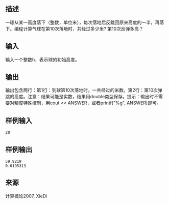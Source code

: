 ## 描述


一球从某一高度落下（整数，单位米），每次落地后反跳回原来高度的一半，再落下。编程计算气球在第10次落地时，共经过多少米? 第10次反弹多高？

## 输入


输入一个整数h，表示球的初始高度。

## 输出


输出包含两行：第1行：到球第10次落地时，一共经过的米数。第2行：第10次弹跳的高度。注意：结果可能是实数，结果用double类型保存。提示：输出时不需要对精度特殊控制，用cout << ANSWER，或者printf("%g", ANSWER)即可。

## 样例输入


```
20

```


## 样例输出


```
59.9219
0.0195313

```


## 来源


计算概论2007, XieDi

